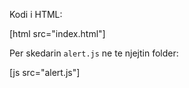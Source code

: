 Kodi i HTML:

[html src="index.html"]

Per skedarin `alert.js` ne te njejtin folder:

[js src="alert.js"]

